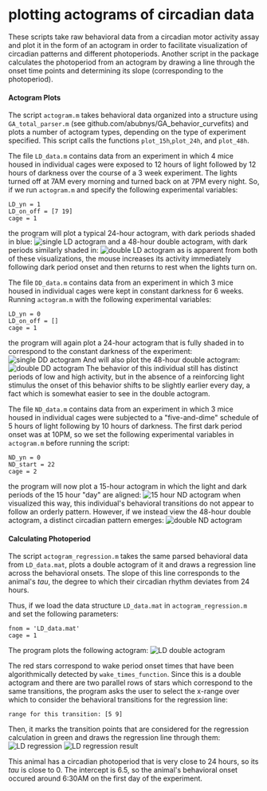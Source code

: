 # plotting actograms of circadian data

These scripts take raw behavioral data from a circadian motor activity assay and plot it in the form of an actogram in order to facilitate visualization of circadian patterns and different photoperiods. Another script in the package calculates the photoperiod from an actogram by drawing a line through the onset time points and determining its slope (corresponding to the photoperiod). 

#### Actogram Plots

The script `actogram.m` takes behavioral data organized into a structure using `GA_total_parser.m` (see github.com/abubnys/GA_behavior_curvefits) and plots a number of actogram types, depending on the type of experiment specified. This script calls the functions `plot_15h`,`plot_24h`, and `plot_48h`. 

The file `LD_data.m` contains data from an experiment in which 4 mice housed in individual cages were exposed to 12 hours of light followed by 12 hours of darkness over the course of a 3 week experiment. The lights turned off at 7AM every morning and turned back on at 7PM every night. So, if we run `actogram.m` and specify the following experimental variables:
```
LD_yn = 1
LD_on_off = [7 19]
cage = 1
```
the program will plot a typical 24-hour actogram, with dark periods shaded in blue:
![single LD actogram](/readme_screenshots/act_LD.png)
and a 48-hour double actogram, with dark periods similarly shaded in:
![double LD actogram](/readme_screenshots/dbl_act_LD.png)
as is apparent from both of these visualizations, the mouse increases its activity immediately following dark period onset and then returns to rest when the lights turn on.

The file `DD_data.m` contains data from an experiment in which 3 mice housed in individual cages were kept in constant darkness for 6 weeks. Running `actogram.m` with the following experimental variables:
```
LD_yn = 0
LD_on_off = []
cage = 1
```
the program will again plot a 24-hour actogram that is fully shaded in to correspond to the constant darkness of the experiment:
![single DD actogram](/readme_screenshots/act_DD.png)
And will also plot the 48-hour double actogram:
![double DD actogram](/readme_screenshots/dbl_act_DD.png)
The behavior of this individual still has distinct periods of low and high activity, but in the absence of a reinforcing light stimulus the onset of this behavior shifts to be slightly earlier every day, a fact which is somewhat easier to see in the double actogram. 

The file `ND_data.m` contains data from an experiment in which 3 mice housed in individual cages were subjected to a "five-and-dime" schedule of 5 hours of light following by 10 hours of darkness. The first dark period onset was at 10PM, so we set the following experimental variables in `actogram.m` before running the script:
```
ND_yn = 0
ND_start = 22
cage = 2
```
the program will now plot a 15-hour actogram in which the light and dark periods of the 15 hour "day" are aligned:
![15 hour ND actogram](/readme_screenshots/act_ND.png)
when visualized this way, this individual's behavioral transitions do not appear to follow an orderly pattern. However, if we instead view the 48-hour double actogram, a distinct circadian pattern emerges:
![double ND actogram](/readme_screenshots/dbl_act_ND.png)

#### Calculating Photoperiod

The script `actogram_regression.m` takes the same parsed behavioral data from `LD_data.mat`, plots a double actogram of it and draws a regression line across the behavioral onsets. The slope of this line corresponds to the animal's *tau*, the degree to which their circadian rhythm deviates from 24 hours. 

Thus, if we load the data structure `LD_data.mat` in `actogram_regression.m` and set the following parameters:
```
fnom = 'LD_data.mat'
cage = 1
```
The program plots the following actogram:
![LD double actogram](/readme_screenshots/regression1.png)

The red stars correspond to wake period onset times that have been algorithmically detected by `wake_times_function`. Since this is a double actogram and there are two parallel rows of stars which correspond to the same transitions, the program asks the user to select the x-range over which to consider the behavioral transitions for the regression line:
```
range for this transition: [5 9]
```
Then, it marks the transition points that are considered for the regression calculation in green and draws the regression line through them:
![LD regression](/readme_screenshots/regression2.png)
![LD regression result](/readme_screenshots/regression_result.png)

This animal has a circadian photoperiod that is very close to 24 hours, so its *tau* is close to 0. The intercept is 6.5, so the animal's behavioral onset occured around 6:30AM on the first day of the experiment.

